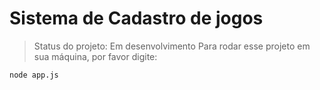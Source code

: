 <h1> Sistema de Cadastro de jogos </h1>

> Status do projeto: Em desenvolvimento
> Para rodar esse projeto em sua máquina, por favor digite:
```
node app.js 
```
